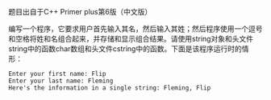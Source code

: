题目出自于C++ Primer plus第6版（中文版）

编写一个程序，它要求用户首先输入其名，然后输入其姓；然后程序使用一个逗号和空格将姓和名组合起来，并存储和显示组合结果。请使用string对象和头文件string中的函数char数组和头文件cstring中的函数。下面是该程序运行时的情形：

```
Enter your first name: Flip
Enter your last name: Fleming
Here's the information in a single string: Fleming, Flip
```